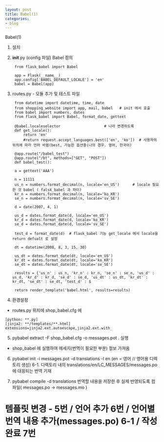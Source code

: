 ```yaml
---
layout: post
title: Babel(1)
categories:
- blog
---
```

Babel(1)


1. 설치

2. __init__.py (config 파일)  Babel 정의

        from flask_babel import Babel

        app = Flask(__name__)
        app.config['BABEL_DEFAULT_LOCALE'] = 'en'
        babel = Babel(app)


3. routes.py - 모듈 추가 및 테스트 파일

        from datetime import datetime, time, date
        from shopping_website import app, mail, babel   # init 에서 호출
        from babel import numbers, dates
        from flask_babel import Babel, format_date, gettext

        @babel.localeselector                    # 나라 변경하도록
        def get_locale():
            return 'en'
            #return request.accept_languages.best(['en', 'ko'])  # 사용자의 위치에 따라 언어 바뀜(best, 가능한 옵션중(나의 경우. 영어, 한국어)

        @app.route("/babel_test")
        @app.route("/bt", methods=["GET", "POST"])
        def babel_test():

        a = gettext('AAA')

        n = 11111
        us_n = numbers.format_decimal(n, locale='en_US')      # locale 필요한 것 babel ( falsk_babel 과 차이)
        kr_n = numbers.format_decimal(n, locale='ko_KR')
        se_n = numbers.format_decimal(n, locale='sv_SE')

        d = date(2007, 4, 1)

        us_d = dates.format_date(d, locale='en_US')
        kr_d = dates.format_date(d, locale='ko_KR')
        se_d = dates.format_date(d, locale='sv_SE')

        test_d = format_date(d)  # flask_babel 기능 get_locale 에서 locale을  return defualt 로 설정

        dt = datetime(2008, 8, 3, 15, 30)

        us_dt = dates.format_date(dt, locale='en_US')
        kr_dt = dates.format_date(dt, locale='ko_KR')
        se_dt = dates.format_date(dt, locale='sv_SE')

        results = {'us_n' : us_n, 'kr_n' : kr_n, 'se_n' : se_n, 'us_d' : us_d, 'kr_d' : kr_d, 'se_d' : se_d, 'us_dt' : us_dt, 'kr_dt' : kr_dt, 'se_dt' : se_dt, 'test_d' : $

        return render_template('babel.html', results=results)


 4. 환경설정 
  *  routes.py 위치에  shop_babel.cfg  에
  
    [python: **.py]
    [jinja2: **/templates/**.html]
    extensions=jinja2.ext.autoescape,jinja2.ext.with_
    
 5. pybabel extract -F shop_babel.cfg -o messages.pot . 실행
 * shop_babel 에 실행하여 메세지(번역이 필요한 부분) 정보 가져옴
 
 6. pybabel init -i messages.pot -d translations -l en    (en = 영어 // 영어용 디렉토리 생성)
 6-1. 디렉토리 내의 translations/en/LC_MESSAGES/messages.po 에 대응되는 번역 기재
 
 7. pybabel compile -d translations 번역할 내용을 저장한 후 실제 반영되도록 컴파일( messages.po -> messages.mo )

# 템플릿 변경 - 5번 / 언어 추가 6번 / 언어별 번역 내용 추가(messages.po) 6-1 / 작성 완료 7번 
